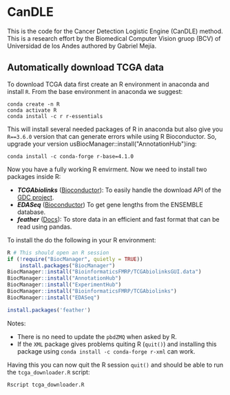 # CanDLE

This is the code for the Cancer Detection Logistic Engine (CanDLE) method. This is a research effort by the Biomedical Computer Vision gruop (BCV) of Universidad de los Andes authored by Gabriel Mejía.

## Automatically download TCGA data

To download TCGA data first create an R environment in anaconda and install `R`. From the base environment in anaconda we suggest:

```
conda create -n R
conda activate R
conda install -c r r-essentials
```
This will install several needed packages of R in anaconda but also give you `R==3.6.0` version that can generate errors while using R Bioconductor. So, upgrade your version usBiocManager::install("AnnotationHub")ing:

```
conda install -c conda-forge r-base=4.1.0
```
Now you have a fully working R envirment. Now we need to install two packages inside R:
* ***TCGAbiolinks*** ([Bioconductor](https://bioconductor.org/packages/release/bioc/html/TCGAbiolinks.html)): To easily handle the download API of the [GDC project](https://portal.gdc.cancer.gov/).
* ***EDASeq*** ([Bioconductor](https://bioconductor.org/packages/release/bioc/html/EDASeq.html)) To get gene lengths from the ENSEMBLE database.
* ***feather*** ([Docs](https://cran.r-project.org/web/packages/feather/feather.pdf)): To store data in an efficient and fast format that can be read using pandas.
 

To install the do the following in your R environment:

```R
R # This should open an R session
if (!require("BiocManager", quietly = TRUE))
    install.packages("BiocManager")
BiocManager::install("BioinformaticsFMRP/TCGAbiolinksGUI.data")
BiocManager::install("AnnotationHub")
BiocManager::install("ExperimentHub")
BiocManager::install("BioinformaticsFMRP/TCGAbiolinks")
BiocManager::install("EDASeq")

install.packages('feather')
```
Notes:
* There is no need to update the `pbdZMQ` when asked by R.
* If the `XML` package gives problems quiting R (`quit()`) and installing this package using `conda install -c conda-forge r-xml` can work. 

Having this you can now quit the R session `quit()` and should be able to run the `tcga_downloader.R` script:
```
Rscript tcga_downloader.R
```
